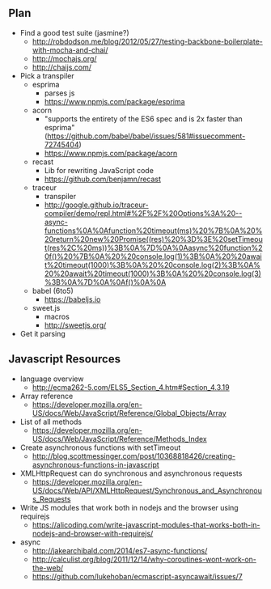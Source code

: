 Plan
----

* Find a good test suite (jasmine?)
  * http://robdodson.me/blog/2012/05/27/testing-backbone-boilerplate-with-mocha-and-chai/
  * http://mochajs.org/
  * http://chaijs.com/
* Pick a transpiler
  * esprima
    * parses js
    * https://www.npmjs.com/package/esprima
  * acorn
    * "supports the entirety of the ES6 spec and is 2x faster than esprima" (https://github.com/babel/babel/issues/581#issuecomment-72745404)
    * https://www.npmjs.com/package/acorn
  * recast
    * Lib for rewriting JavaScript code
    * https://github.com/benjamn/recast
  * traceur
    * transpiler
    * http://google.github.io/traceur-compiler/demo/repl.html#%2F%2F%20Options%3A%20--async-functions%0A%0Afunction%20timeout(ms)%20%7B%0A%20%20return%20new%20Promise((res)%20%3D%3E%20setTimeout(res%2C%20ms))%3B%0A%7D%0A%0Aasync%20function%20f()%20%7B%0A%20%20console.log(1)%3B%0A%20%20await%20timeout(1000)%3B%0A%20%20console.log(2)%3B%0A%20%20await%20timeout(1000)%3B%0A%20%20console.log(3)%3B%0A%7D%0A%0Af()%0A%0A
  * babel (6to5)
    * https://babeljs.io
  * sweet.js
    * macros
    * http://sweetjs.org/
* Get it parsing

Javascript Resources
--------------------

* language overview
  * http://ecma262-5.com/ELS5_Section_4.htm#Section_4.3.19
* Array reference
  * https://developer.mozilla.org/en-US/docs/Web/JavaScript/Reference/Global_Objects/Array
* List of all methods
  * https://developer.mozilla.org/en-US/docs/Web/JavaScript/Reference/Methods_Index
* Create asynchronous functions with setTimeout
  * http://blog.scottmessinger.com/post/10368818426/creating-asynchronous-functions-in-javascript
* XMLHttpRequest can do synchronous and asynchronous requests
  * https://developer.mozilla.org/en-US/docs/Web/API/XMLHttpRequest/Synchronous_and_Asynchronous_Requests
* Write JS modules that work both in nodejs and the browser using requirejs
  * https://alicoding.com/write-javascript-modules-that-works-both-in-nodejs-and-browser-with-requirejs/
* async
  * http://jakearchibald.com/2014/es7-async-functions/
  * http://calculist.org/blog/2011/12/14/why-coroutines-wont-work-on-the-web/
  * https://github.com/lukehoban/ecmascript-asyncawait/issues/7
